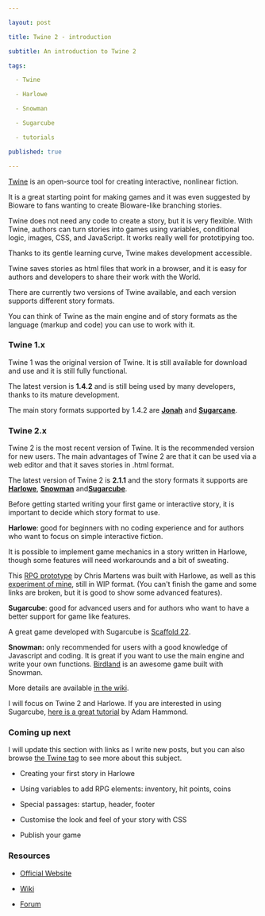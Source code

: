```yaml
---

layout: post

title: Twine 2 - introduction

subtitle: An introduction to Twine 2

tags:

  - Twine

  - Harlowe

  - Snowman

  - Sugarcube

  - tutorials

published: true

---
```


[Twine](http://twinery.org/) is an open-source tool for creating interactive, nonlinear fiction.

It is a great starting point for making games and it was even suggested by Bioware to fans wanting to create Bioware-like branching stories.

Twine does not need any code to create a story, but it is very flexible. With Twine, authors can turn stories into games using variables, conditional logic, images, CSS, and JavaScript. It works really well for prototipying too.

Thanks to its gentle learning curve, Twine makes development accessible.

Twine saves stories as html files that work in a browser, and it is easy for authors and developers to share their work with the World.

There are currently two versions of Twine available, and each version supports different story formats.

You can think of Twine as the main engine and of story formats as the language (markup and code) you can use to work with it.

### Twine 1.x

Twine 1 was the original version of Twine. It is still available for download and use and it is still fully functional. 

The latest version is **1.4.2** and is still being used by many developers, thanks to its mature development.

The main story formats supported by 1.4.2 are [**Jonah**](https://twinery.org/wiki/jonah_html) and [**Sugarcane**](https://twinery.org/wiki/sugarcane_html).

### Twine 2.x

Twine 2 is the most recent version of Twine. It is the recommended version for new users. The main advantages of Twine 2 are that it can be used via a web editor and that it saves stories in .html format.

The latest version of Twine 2 is **2.1.1** and the story formats it supports are [**Harlowe**](https://twine2.neocities.org/2.html), [**Snowman**](https://bitbucket.org/klembot/snowman-2) and[**Sugarcube**](http://www.motoslave.net/sugarcube/2/).

Before getting started writing your first game or interactive story, it is important to decide which story format to use.

**Harlowe**: good for beginners with no coding experience and for authors who want to focus on simple interactive fiction.

It is possible to implement game mechanics in a story written in Harlowe, though some features will need workarounds and a bit of sweating.

This [RPG prototype](http://ifdb.tads.org/viewgame?id=fpr5wg1hfacmcr3v) by Chris Martens was built with Harlowe, as well as this [experiment of mine](https://melyanna.github.io/ToAS/dungeoncrawler.html), still in WIP format. (You can't finish the game and some links are broken, but it is good to show some advanced features).

**Sugarcube**: good for advanced users and for authors who want to have a better support for game like features.

A great game developed with Sugarcube is [Scaffold 22](http://rage-productions.com/).

**Snowman:** only recommended for users with a good knowledge of Javascript and coding. It is great if you want to use the main engine and write your own functions. [Birdland](http://birdland.camp/) is an awesome game built with Snowman.

More details are available [in the wiki](http://twinery.org/wiki/twine2:how_to_choose_a_story_format).

I will focus on Twine 2 and Harlowe. If you are interested in using Sugarcube, [here is a great tutorial](http://www.adamhammond.com/twineguide/) by Adam Hammond.

### Coming up next

I will update this section with links as I write new posts, but you can also browse [the Twine tag](https://melyanna.github.io/tags/Twine/) to see more about this subject.

*   Creating your first story in Harlowe

*   Using variables to add RPG elements: inventory, hit points, coins

*   Special passages: startup, header, footer

*   Customise the look and feel of your story with CSS

*   Publish your game

### Resources

*   [Official Website](http://twinery.org/)

*   [Wiki](http://twinery.org/wiki/)

*   [Forum](http://twinery.org/forum/)